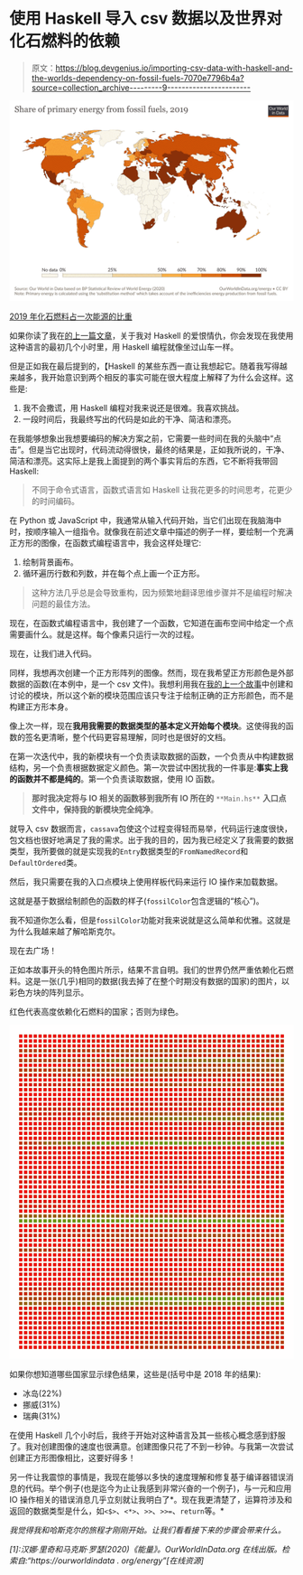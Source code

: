 # 使用 Haskell 导入 csv 数据以及世界对化石燃料的依赖

> 原文：<https://blog.devgenius.io/importing-csv-data-with-haskell-and-the-worlds-dependency-on-fossil-fuels-7070e7796b4a?source=collection_archive---------9----------------------->

![](img/7d8deab14b2d518b671202650899f4f9.png)

[2019 年化石燃料占一次能源的比重](https://ourworldindata.org/fossil-fuels)

如果你读了我在[的上一篇文章](https://medium.com/@fabiomolinar/my-first-77-hours-with-haskell-188222314040?source=friends_link&sk=9a364747ddd811db7a86cfbb35416ed3)，关于我对 Haskell 的爱恨情仇，你会发现在我使用这种语言的最初几个小时里，用 Haskell 编程就像坐过山车一样。

但是正如我在最后提到的，【Haskell 的某些东西一直让我想起它。随着我写得越来越多，我开始意识到两个相反的事实可能在很大程度上解释了为什么会这样。这些是:

1.  我不会撒谎，用 Haskell 编程对我来说还是很难。我喜欢挑战。
2.  一段时间后，我最终写出的代码是如此的干净、简洁和漂亮。

在我能够想象出我想要编码的解决方案之前，它需要一些时间在我的头脑中“点击”。但是当它出现时，代码流动得很快，最终的结果是，正如我所说的，干净、简洁和漂亮。这实际上是我上面提到的两个事实背后的东西，它不断将我带回 Haskell:

> 不同于命令式语言，函数式语言如 Haskell 让我花更多的时间思考，花更少的时间编码。

在 Python 或 JavaScript 中，我通常从输入代码开始，当它们出现在我脑海中时，按顺序输入一组指令。就像我在前述文章中描述的例子一样，要绘制一个充满正方形的图像，在函数式编程语言中，我会这样处理它:

1.  绘制背景画布。
2.  循环遍历行数和列数，并在每个点上画一个正方形。

> 这种方法几乎总是会导致重构，因为频繁地翻译思维步骤并不是编程时解决问题的最佳方法。

现在，在函数式编程语言中，我创建了一个函数，它知道在画布空间中给定一个点需要画什么。就是这样。每个像素只运行一次的过程。

现在，让我们进入代码。

同样，我想再次创建一个正方形阵列的图像。然而，现在我希望正方形颜色是外部数据的函数(在本例中，是一个 csv 文件)。我想利用我在[我的上一个故事](https://medium.com/@fabiomolinar/my-first-77-hours-with-haskell-188222314040?source=friends_link&sk=9a364747ddd811db7a86cfbb35416ed3)中创建和讨论的模块，所以这个新的模块范围应该只专注于绘制正确的正方形颜色，而不是构建正方形本身。

像上次一样，现在**我用我需要的数据类型的基本定义开始每个模块**。这使得我的函数的签名更清晰，整个代码更容易理解，同时也是很好的文档。

在第一次迭代中，我的新模块有一个负责读取数据的函数，一个负责从中构建数据结构，另一个负责根据数据定义颜色。第一次尝试中困扰我的一件事是:**事实上我的函数并不都是纯的**。第一个负责读取数据，使用 IO 函数。

> **那时我决定将与 IO 相关的函数移到我所有 IO 所在的** `**Main.hs**` **入口点文件中，保持我的新模块完全纯净**。

就导入 csv 数据而言，`cassava`包使这个过程变得轻而易举，代码运行速度很快，包文档也很好地满足了我的需求。出于我的目的，因为我已经定义了我需要的数据类型，我所要做的就是实现我的`Entry`数据类型的`FromNamedRecord`和`DefaultOrdered`类。

然后，我只需要在我的入口点模块上使用样板代码来运行 IO 操作来加载数据。

这就是基于数据绘制颜色的函数的样子(`fossilColor`包含逻辑的“核心”)。

我不知道你怎么看，但是`fossilColor`功能对我来说就是这么简单和优雅。这就是为什么我越来越了解哈斯克尔。

现在去广场！

正如本故事开头的特色图片所示，结果不言自明。我们的世界仍然严重依赖化石燃料。这是一张(几乎)相同的数据(我去掉了在整个时期没有数据的国家)的图片，以彩色方块的阵列显示。

红色代表高度依赖化石燃料的国家；否则为绿色。

![](img/5c8eafea95ae5e08894b93b9fb90bc0e.png)

如果你想知道哪些国家显示绿色结果，这些是(括号中是 2018 年的结果):

*   冰岛(22%)
*   挪威(31%)
*   瑞典(31%)

在使用 Haskell 几个小时后，我终于开始对这种语言及其一些核心概念感到舒服了。我对创建图像的速度也很满意。创建图像只花了不到一秒钟。与我第一次尝试创建正方形图像相比，这要好得多！

另一件让我震惊的事情是，我现在能够以多快的速度理解和修复基于编译器错误消息的代码。举个例子(也是迄今为止让我感到非常兴奋的一个例子)，与一元和应用 IO 操作相关的错误消息几乎立刻就让我明白了*。现在我更清楚了，运算符涉及和返回的数据类型是什么，如`<$>`、`<*>`、`>>`、`>>=`、`return`等。*

*我觉得我和哈斯克尔的旅程才刚刚开始。让我们看看接下来的步骤会带来什么。*

*[1]:汉娜·里奇和马克斯·罗瑟(2020)《能量》。OurWorldInData.org 在线出版。检索自:“https://ourworldindata . org/energy”[在线资源]*